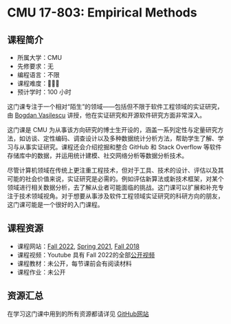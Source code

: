 # CMU 17-803: Empirical Methods

## 课程简介

- 所属大学：CMU
- 先修要求：无
- 编程语言：不限
- 课程难度：🌟🌟🌟
- 预计学时：100 小时

<!-- 用一两段话介绍这门课程，内容包括但不限于：
    （1）课程覆盖的知识点范围
    （2）与同类课程相比它的优势与特点
    （3）学习这门课程的体验与感受
    （4）自学这门课的注意点（踩过的坑、难度预警等等）
    （5）... ...
-->
这门课专注于一个相对“陌生”的领域——包括但不限于软件工程领域的实证研究，由 [Bogdan Vasilescu](https://bvasiles.github.io/) 讲授，他在实证研究和开源软件研究方面非常深入。

这门课是 CMU 为从事该方向研究的博士生开设的，涵盖一系列定性与定量研究方法，如访谈、定性编码、调查设计以及多种数据统计分析方法，帮助学生了解、学习与从事实证研究。课程还会介绍挖掘和整合 GitHub 和 Stack Overflow 等软件存储库中的数据，并运用统计建模、社交网络分析等数据分析技术。

尽管计算机领域在传统上更注重工程技术，但对于工具、技术的设计、评估以及其可能的社会价值来说，实证研究是必需的。例如评估新算法或新技术框架，对某个领域进行相关数据分析，去了解从业者可能面临的挑战。这门课可以扩展和补充专注于技术领域视角。对于想要从事涉及软件工程领域实证研究的科研方向的朋友，这门课可能是一个很好的入门课程。

## 课程资源

- 课程网站：[Fall 2022](https://bvasiles.github.io/empirical-methods/), [Spring 2021](https://bvasiles.github.io/empirical-methods/spring-2021/), [Fall 2018](https://bvasiles.github.io/empirical-methods/fall-2018/)
- 课程视频：Youtube 具有 Fall 2022的全部[公开视频](https://www.youtube.com/watch?v=IDtePCle3Qc)
- 课程教材：未公开，每节课前会有阅读材料
- 课程作业：未公开

## 资源汇总

在学习这门课中用到的所有资源都请详见 [GitHub网站](https://github.com/bvasiles/empirical-methods)
